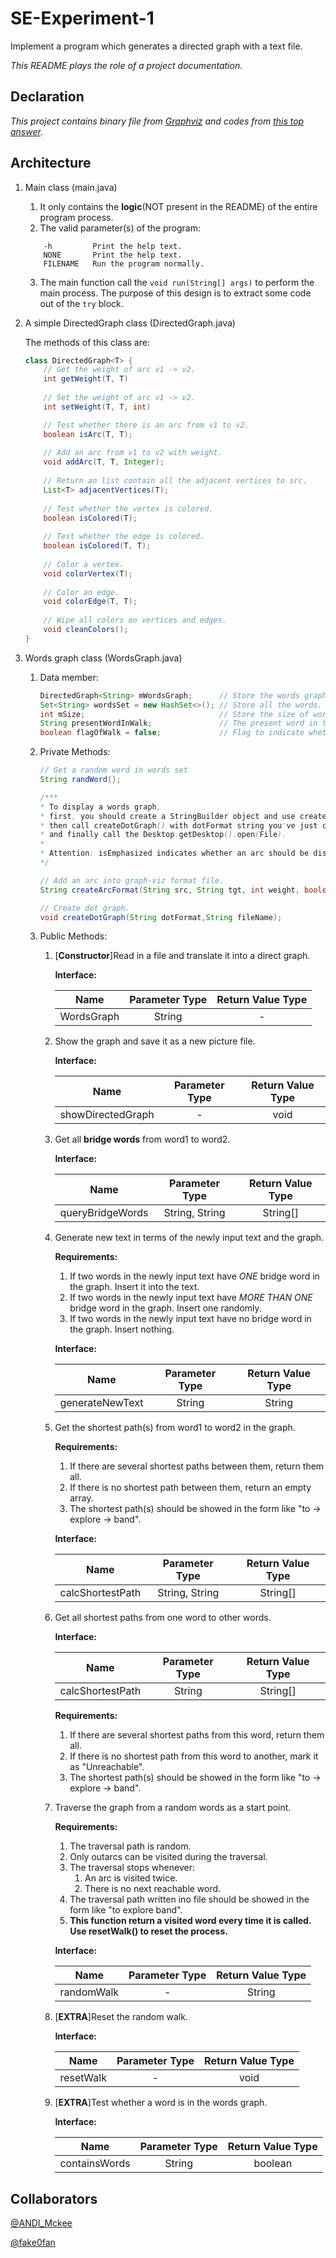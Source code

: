 # SE-Experiment-1
Implement a program which generates a directed graph with a text file.

*This README plays the role of a project documentation.*

## Declaration
*This project contains binary file from [Graphviz](http://www.graphviz.org/) and codes from [this top answer](https://stackoverflow.com/questions/26481910/how-to-call-graphviz-from-java).*

## Architecture
1. Main class (main.java)
    1. It only contains the **logic**(NOT present in the README) of the entire program process.
    2. The valid parameter(s) of the program:
    ```
        -h         Print the help text.
        NONE       Print the help text.
        FILENAME   Run the program normally.
    ```
    3. The main function call the `void run(String[] args)` to perform the main process.
       The purpose of this design is to extract some code out of the `try` block.
2. A simple DirectedGraph class (DirectedGraph.java)

    The methods of this class are:
    ```java
    class DirectedGraph<T> {
        // Get the weight of arc v1 -> v2.
        int getWeight(T, T)
        
        // Set the weight of arc v1 -> v2.
        int setWeight(T, T, int)
    
        // Test whether there is an arc from v1 to v2.
        boolean isArc(T, T);
        
        // Add an arc from v1 to v2 with weight.
        void addArc(T, T, Integer);
        
        // Return an list contain all the adjacent vertices to src.
        List<T> adjacentVertices(T);
        
        // Test whether the vertex is colored.
        boolean isColored(T);
        
        // Test whether the edge is colored.
        boolean isColored(T, T);
        
        // Color a vertex.
        void colorVertex(T); 
        
        // Color an edge.
        void colorEdge(T, T); 
        
        // Wipe all colors on vertices and edges.
        void cleanColors(); 
    }
    ```

3. Words graph class (WordsGraph.java)
    1. Data member:
        ```java
        DirectedGraph<String> mWordsGraph;      // Store the words graph with index.
        Set<String> wordsSet = new HashSet<>(); // Store all the words.
        int mSize;                              // Store the size of words graph.
        String presentWordInWalk;               // The present word in the random walk.
        boolean flagOfWalk = false;             // Flag to indicate whether an arc is just visited twice in the walk.
        ```
    2. Private Methods:
        ```java
        // Get a random word in words set
        String randWord();
        
        /***
        * To display a words graph,
        * first, you should create a StringBuilder object and use createArcFormat() to form a dotFormat string.
        * then call createDotGraph() with dotFormat string you've just created,
        * and finally call the Desktop.getDesktop().open(File).
        *
        * Attention: isEmphasized indicates whether an arc should be displayed in red.
        */
        
        // Add an arc into graph-viz format file.
        String createArcFormat(String src, String tgt, int weight, boolean isEmphasized);
        
        // Create dot graph.
        void createDotGraph(String dotFormat,String fileName);
        ```
    
    3. Public Methods:
        1. [**Constructor**]Read in a file and translate it into a direct graph.
        
            **Interface:**
            
            |     Name    | Parameter Type | Return Value Type |
            |:-----------:|:--------------:|:-----------------:|
            |  WordsGraph |     String     |         -         |

        2. Show the graph and save it as a new picture file.
         
            **Interface:**
            
            |        Name       | Parameter Type | Return Value Type |
            |:-----------------:|:--------------:|:-----------------:|
            | showDirectedGraph |        -       |        void       |
         
        3. Get all **bridge words** from word1 to word2.
         
            **Interface:**
            
            |       Name       | Parameter Type | Return Value Type |
            |:----------------:|:--------------:|:-----------------:|
            | queryBridgeWords | String, String |      String[]     |

        4. Generate new text in terms of the newly input text and the graph.
         
            **Requirements:**
            
            1. If two words in the newly input text have *ONE* bridge word in the graph. Insert it into the text.
            2. If two words in the newly input text have *MORE THAN ONE* bridge word in the graph. Insert one randomly.
            3. If two words in the newly input text have no bridge word in the graph. Insert nothing.

            **Interface:**
            
            |       Name      | Parameter Type | Return Value Type |
            |:---------------:|:--------------:|:-----------------:|
            | generateNewText |     String     |       String      |
            
        5. Get the shortest path(s) from word1 to word2 in the graph.
         
            **Requirements:**
            
            1. If there are several shortest paths between them, return them all.
            2. If there is no shortest path between them, return an empty array.
            3. The shortest path(s) should be showed in the form like "to -> explore -> band".
            
            **Interface:**
            
            |       Name       | Parameter Type | Return Value Type |
            |:----------------:|:--------------:|:-----------------:|
            | calcShortestPath | String, String |      String[]     |
            
        6. Get all shortest paths from one word to other words.
         
            **Interface:**
            
            |       Name       | Parameter Type | Return Value Type |
            |:----------------:|:--------------:|:-----------------:|
            | calcShortestPath |     String     |      String[]     |
            
            **Requirements:**
            
            1. If there are several shortest paths from this word, return them all.
            2. If there is no shortest path from this word to another, mark it as "Unreachable".
            3. The shortest path(s) should be showed in the form like "to -> explore -> band".
            
        7. Traverse the graph from a random words as a start point.
         
            **Requirements:**
            
            1. The traversal path is random.
            2. Only outarcs can be visited during the traversal.
            3. The traversal stops whenever:
                1. An arc is visited twice.
                2. There is no next reachable word.
            4. The traversal path written ino file should be showed in the form like "to explore band".
            5. **This function return a visited word every time it is called. Use resetWalk() to reset the process.**
            
            **Interface:**
            
            |    Name    | Parameter Type | Return Value Type |
            |:----------:|:--------------:|:-----------------:|
            | randomWalk |        -       |       String      |
           
        8. [**EXTRA**]Reset the random walk.
        
            **Interface:**
            
            |    Name   | Parameter Type | Return Value Type |
            |:---------:|:--------------:|:-----------------:|
            | resetWalk |        -       |        void       |
            
        9. [**EXTRA**]Test whether a word is in the words graph.
        
            **Interface:**
            
            |      Name     | Parameter Type | Return Value Type |
            |:-------------:|:--------------:|:-----------------:|
            | containsWords |     String     |      boolean      |
            
## Collaborators
[@ANDI_Mckee](https://github.com/ANDI-Mckee)

[@fake0fan](https://github.com/fake0fan)
